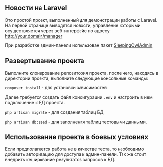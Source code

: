 ## Новости на Laravel

Это простой проект, выполненный для демонстрации работы с Laravel.
На первой странице выводятся новости, управление которыми 
осуществляется через веб-интерфейс по адресу http://your.domain/manager

При разработке админ-панели использован пакет [SleepingOwlAdmin](https://github.com/LaravelRUS/SleepingOwlAdmin)

## Развертывание проекта

Выполните клонирование репозитория проекта, после чего, находясь в директории проекта,
выполните следующие консольные команды:

`composer install` - для установки зависимостей

Далее требуется создать файл конфигурации `.env` и настроить в нем подключение к БД проекта.

`php artisan migrate` - для создания таблиц БД

`php artisan db:seed` - для заполнения таблиц тестовыми данными.

## Использование проекта в боевых условиях

Если предполагается работа не в качестве теста, то необходимо добавить авторизацию
для доступа к админ-панели. Так же стоит внедрить кеширование результатов запросов к БД.
